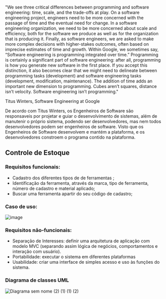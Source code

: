 "We see three critical differences between programming and software engineering: time, scale, and the trade-offs at play. On a software engineering project, engineers need to be more concerned with the passage of time and the eventual need for change. In a software engineering organization, we need to be more concerned about scale and efficiency, both for the software we produce as well as for the organization that is producing it. Finally, as software engineers, we are asked to make more complex decisions with higher-stakes outcomes, often based on imprecise estimates of time and growth. Within Google, we sometimes say, “Software engineering is programming integrated over time.” Programming is certainly a significant part of software engineering: after all, programming is how you generate new software in the first place. If you accept this distinction, it also becomes clear that we might need to delineate between programming tasks (development) and software engineering tasks (development, modification, maintenance). The addition of time adds an important new dimension to programming. Cubes aren’t squares, distance isn’t velocity. Software engineering isn’t programming."

Titus Winters, Software Engineering at Google

De acordo com Titus Winters, os Engenheiros de Software são responsaveis por projetar e guiar o desenvolvimento de sistemas, além de manutenir o próprio sistema, podendo ser desenvolvedores, mas nem todos desenvolvedores podem ser engenheiros de software. Visto que os Engenheiros de Software desenvolvem e mantém a plataforma, e os desenvolvedores constroem o programa contido na plataforma.

## Controle de Estoque

### Requisitos funcionais:
  - Cadastro dos diferentes tipos de de ferramentas ;
  - Identificação da ferramenta, através da marca, tipo de ferramenta, número de cadastro e material aplicado;
  - Buscar uma ferramenta apartir do seu código de cadastro;

### Caso de uso:

![image](https://user-images.githubusercontent.com/102214439/186032125-2da13cf4-5e07-4f6b-801f-f7f67c71d355.png)

### Requisitos não-funcionais:
- Separação de Interesses: definir uma arquitetura de aplicação com modelo MVC (separando assim lógica de negócios, comportamentos e interação com usuário).
- Portabilidade: executar o sistema em diferentes plataformas
- Usabilidade: criar uma interface de simples acesso e uso às funções do sistema.

### Diagrama de classes UML

![Diagrama sem nome (2) (1) (1) (2)](https://user-images.githubusercontent.com/102214439/189767455-b366665b-112d-46a0-b764-cfb080d809bf.jpg)











